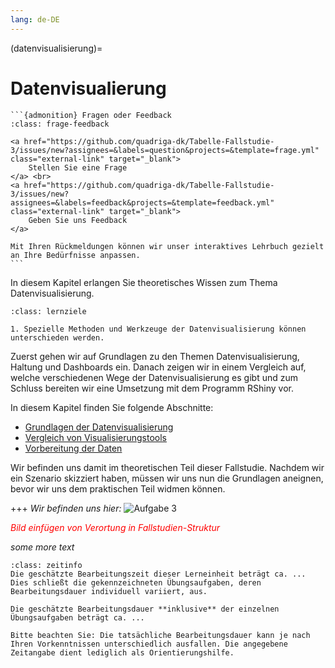 ```yaml
---
lang: de-DE
---
```


(datenvisualisierung)=
# Datenvisualierung


````{margin}
```{admonition} Fragen oder Feedback 
:class: frage-feedback

<a href="https://github.com/quadriga-dk/Tabelle-Fallstudie-3/issues/new?assignees=&labels=question&projects=&template=frage.yml" class="external-link" target="_blank">
    Stellen Sie eine Frage
</a> <br>
<a href="https://github.com/quadriga-dk/Tabelle-Fallstudie-3/issues/new?assignees=&labels=feedback&projects=&template=feedback.yml" class="external-link" target="_blank">
    Geben Sie uns Feedback
</a>

Mit Ihren Rückmeldungen können wir unser interaktives Lehrbuch gezielt an Ihre Bedürfnisse anpassen.
```
````

In diesem Kapitel erlangen Sie theoretisches Wissen zum Thema Datenvisualisierung.


```{admonition} Lernziel: Methoden und Werkzeuge der Datenvisualisierung
:class: lernziele

1. Spezielle Methoden und Werkzeuge der Datenvisualisierung können unterschieden werden.
```

Zuerst gehen wir auf Grundlagen zu den Themen Datenvisualisierung, Haltung und Dashboards ein. Danach zeigen wir in einem Vergleich auf, welche verschiedenen Wege der Datenvisualisierung es gibt und zum Schluss bereiten wir eine Umsetzung mit dem Programm RShiny vor.

In diesem Kapitel finden Sie folgende Abschnitte:
- [Grundlagen der Datenvisualisierung](datenvisualisierung-methoden-werkzeuge)
- [Vergleich von Visualisierungstools](vergleich)
- [Vorbereitung der Daten](umsetzung)


Wir befinden uns damit im theoretischen Teil dieser Fallstudie. Nachdem wir ein Szenario skizziert haben, müssen wir uns nun die Grundlagen aneignen, bevor wir uns dem praktischen Teil widmen können.

+++
*Wir befinden uns hier:*
![Aufgabe 3](/assets/Aufgabenstruktur-03.png)

<span style="color:red">*Bild einfügen von Verortung in Fallstudien-Struktur*</span>


*some more text*

```{admonition} Bearbeitungszeit
:class: zeitinfo
Die geschätzte Bearbeitungszeit dieser Lerneinheit beträgt ca. ... Dies schließt die gekennzeichneten Übungsaufgaben, deren Bearbeitungsdauer individuell variiert, aus. 

Die geschätzte Bearbeitungsdauer **inklusive** der einzelnen Übungsaufgaben beträgt ca. ...

Bitte beachten Sie: Die tatsächliche Bearbeitungsdauer kann je nach Ihren Vorkenntnissen unterschiedlich ausfallen. Die angegebene Zeitangabe dient lediglich als Orientierungshilfe.
``` 

